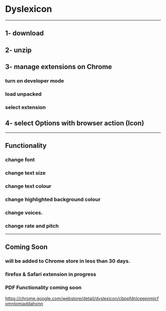 # Dyslexicon

----
## 1- download
## 2- unzip
## 3- manage extensions on Chrome
  ### turn on developer mode
  ### load unpacked
  ### select extension

## 4- select Options with browser action (Icon)
---

## Functionality
### change font
### change text size
### change text colour
### change highlighted background colour
### change voices.
### change rate and pitch


---
## Coming Soon
### will be added to Chrome store in less than 30 days.
### firefox & Safari extension in progress
### PDF Functionality coming soon

https://chrome.google.com/webstore/detail/dyslexicon/cbppfdnlceepnmjcfomnlomiaddahonn


